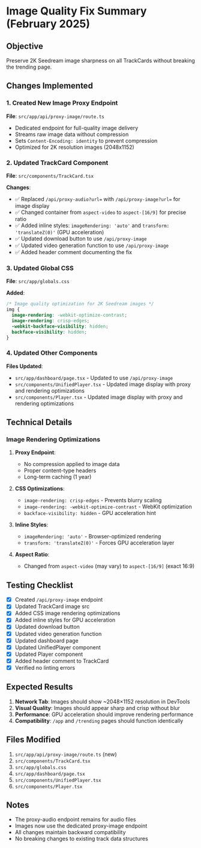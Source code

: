 # Image Quality Fix Summary (February 2025)

## Objective
Preserve 2K Seedream image sharpness on all TrackCards without breaking the trending page.

## Changes Implemented

### 1. Created New Image Proxy Endpoint
**File**: `src/app/api/proxy-image/route.ts`

- Dedicated endpoint for full-quality image delivery
- Streams raw image data without compression
- Sets `Content-Encoding: identity` to prevent compression
- Optimized for 2K resolution images (2048x1152)

### 2. Updated TrackCard Component
**File**: `src/components/TrackCard.tsx`

**Changes**:
- ✅ Replaced `/api/proxy-audio?url=` with `/api/proxy-image?url=` for image display
- ✅ Changed container from `aspect-video` to `aspect-[16/9]` for precise ratio
- ✅ Added inline styles: `imageRendering: 'auto'` and `transform: 'translateZ(0)'` (GPU acceleration)
- ✅ Updated download button to use `/api/proxy-image`
- ✅ Updated video generation function to use `/api/proxy-image`
- ✅ Added header comment documenting the fix

### 3. Updated Global CSS
**File**: `src/app/globals.css`

**Added**:
```css
/* Image quality optimization for 2K Seedream images */
img {
  image-rendering: -webkit-optimize-contrast;
  image-rendering: crisp-edges;
  -webkit-backface-visibility: hidden;
  backface-visibility: hidden;
}
```

### 4. Updated Other Components
**Files Updated**:
- `src/app/dashboard/page.tsx` - Updated to use `/api/proxy-image`
- `src/components/UnifiedPlayer.tsx` - Updated image display with proxy and rendering optimizations
- `src/components/Player.tsx` - Updated image display with proxy and rendering optimizations

## Technical Details

### Image Rendering Optimizations

1. **Proxy Endpoint**:
   - No compression applied to image data
   - Proper content-type headers
   - Long-term caching (1 year)

2. **CSS Optimizations**:
   - `image-rendering: crisp-edges` - Prevents blurry scaling
   - `image-rendering: -webkit-optimize-contrast` - WebKit optimization
   - `backface-visibility: hidden` - GPU acceleration hint

3. **Inline Styles**:
   - `imageRendering: 'auto'` - Browser-optimized rendering
   - `transform: 'translateZ(0)'` - Forces GPU acceleration layer

4. **Aspect Ratio**:
   - Changed from `aspect-video` (may vary) to `aspect-[16/9]` (exact 16:9)

## Testing Checklist

- [x] Created `/api/proxy-image` endpoint
- [x] Updated TrackCard image src
- [x] Added CSS image rendering optimizations
- [x] Added inline styles for GPU acceleration
- [x] Updated download button
- [x] Updated video generation function
- [x] Updated dashboard page
- [x] Updated UnifiedPlayer component
- [x] Updated Player component
- [x] Added header comment to TrackCard
- [x] Verified no linting errors

## Expected Results

1. **Network Tab**: Images should show ~2048×1152 resolution in DevTools
2. **Visual Quality**: Images should appear sharp and crisp without blur
3. **Performance**: GPU acceleration should improve rendering performance
4. **Compatibility**: `/app` and `/trending` pages should function identically

## Files Modified

1. `src/app/api/proxy-image/route.ts` (new)
2. `src/components/TrackCard.tsx`
3. `src/app/globals.css`
4. `src/app/dashboard/page.tsx`
5. `src/components/UnifiedPlayer.tsx`
6. `src/components/Player.tsx`

## Notes

- The proxy-audio endpoint remains for audio files
- Images now use the dedicated proxy-image endpoint
- All changes maintain backward compatibility
- No breaking changes to existing track data structures




